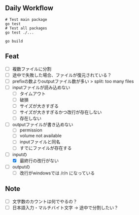 
## Daily Workflow

```
# Test main package
go test
# Test all packages
go test ./...

go build
```

## Feat
- [ ] 複数ファイルに分割
- [ ] 途中で失敗した場合、ファイルが復元されている？
- [ ] prefixの数よりoutputファイル数が多い > split: too many files
- [ ] inputファイルが読み込めない
  - [ ] タイムアウト
  - [ ] 破損
  - [ ] サイズが大きすぎる
  - [ ] サイズが大きすぎるかつ改行が存在しない
  - [ ] 存在しない
- [ ] outputファイルが書き込めない
  - [ ] permission
  - [ ] volume not available
  - [ ] inputファイルと同名
  - [ ] すでにファイルが存在する
- [ ] inputの
  - [x] 最終行の改行がない
- [ ] outputの
  - [ ] 改行がwindowsでは /r/n になっている
## Note
- [ ] 文字数のカウントは何でやるの？
- [ ] 日本語入力・マルチバイト文字 → 途中で分割したい？